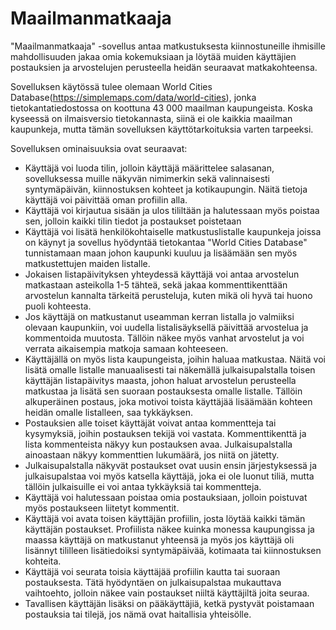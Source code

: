 # Maailmanmatkaaja

"Maailmanmatkaaja" -sovellus antaa matkustuksesta kiinnostuneille ihmisille mahdollisuuden jakaa omia kokemuksiaan ja löytää muiden käyttäjien postauksien ja arvostelujen perusteella heidän seuraavat matkakohteensa. 

Sovelluksen käytössä tulee olemaan World Cities Database(https://simplemaps.com/data/world-cities), jonka tietokantatiedostossa on koottuna 43 000 maailman kaupungeista. Koska kyseessä on ilmaisversio tietokannasta, siinä ei ole kaikkia maailman kaupunkeja, mutta tämän sovelluksen käyttötarkoituksia varten tarpeeksi.


Sovelluksen ominaisuuksia ovat seuraavat:

- Käyttäjä voi luoda tilin, jolloin käyttäjä määrittelee salasanan, sovelluksessa muille näkyvän nimimerkin sekä valinnaisesti syntymäpäivän, kiinnostuksen kohteet ja kotikaupungin. Näitä tietoja käyttäjä voi päivittää oman profiilin alla.
- Käyttäjä voi kirjautua sisään ja ulos tililtään ja halutessaan myös poistaa sen, jolloin kaikki tilin tiedot ja postaukset poistetaan
- Käyttäjä voi lisätä henkilökohtaiselle matkustuslistalle kaupunkeja joissa on käynyt ja sovellus hyödyntää tietokantaa "World Cities Database" tunnistamaan maan johon kaupunki kuuluu ja lisäämään sen myös matkustettujen maiden listalle.
- Jokaisen listapäivityksen yhteydessä käyttäjä voi antaa arvostelun matkastaan asteikolla 1-5 tähteä, sekä jakaa kommenttikenttään arvostelun kannalta tärkeitä perusteluja, kuten mikä oli hyvä tai huono puoli kohteesta.
- Jos käyttäjä on matkustanut useamman kerran listalla jo valmiiksi olevaan kaupunkiin, voi uudella listalisäyksellä päivittää arvostelua ja kommentoida muutosta. Tällöin näkee myös vanhat arvostelut ja voi verrata aikaisempia matkoja samaan kohteeseen.
- Käyttäjällä on myös lista kaupungeista, joihin haluaa matkustaa. Näitä voi lisätä omalle listalle manuaalisesti tai näkemällä julkaisupalstalla toisen käyttäjän listapäivitys maasta, johon haluat arvostelun perusteella matkustaa ja lisätä sen suoraan postauksesta omalle listalle. Tällöin alkuperäinen postaus, joka motivoi toista käyttäjää lisäämään kohteen heidän omalle listalleen, saa tykkäyksen.
- Postauksien alle toiset käyttäjät voivat antaa kommentteja tai kysymyksiä, joihin postauksen tekijä voi vastata. Kommenttikenttä ja lista kommenteista näkyy kun postauksen avaa. Julkaisupalstalla ainoastaan näkyy kommenttien lukumäärä, jos niitä on jätetty.
- Julkaisupalstalla näkyvät postaukset ovat uusin ensin järjestyksessä ja julkaisupalstaa voi myös katsella käyttäjä, joka ei ole luonut tiliä, mutta tällöin julkaisuille ei voi antaa tykkäyksiä tai kommentteja.
- Käyttäjä voi halutessaan poistaa omia postauksiaan, jolloin poistuvat myös postaukseen liitetyt kommentit.
- Käyttäjä voi avata toisen käyttäjän profiilin, josta löytää kaikki tämän käyttäjän postaukset. Profiilista näkee kuinka monessa kaupungissa ja maassa käyttäjä on matkustanut yhteensä ja myös jos käyttäjä oli lisännyt tililleen lisätiedoiksi syntymäpäivää, kotimaata tai kiinnostuksen kohteita. 
- Käyttäjä voi seurata toisia käyttäjää profiilin kautta tai suoraan postauksesta. Tätä hyödyntäen on julkaisupalstaa mukauttava vaihtoehto, jolloin näkee vain postaukset niiltä käyttäjiltä joita seuraa.
- Tavallisen käyttäjän lisäksi on pääkäyttäjiä, ketkä pystyvät poistamaan postauksia tai tilejä, jos nämä ovat haitallisia yhteisölle.

